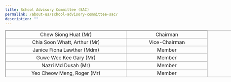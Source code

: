 ```yaml
---
title: School Advisory Committee (SAC)
permalink: /about-us/school-advisory-committee-sac/
description: ""
---
```

<table class="iveo_table ives_tab_simple3" style="margin: 0px; outline: 0px; padding: 0px; border-collapse: collapse; border: 1px solid rgb(170, 170, 170); width: 890px; height: 152px;"><tbody style="margin: 0px; outline: 0px; padding: 0px;"><tr style="margin: 0px; outline: 0px; padding: 0px;"><td style="margin: 0px; outline: 0px; padding: 2px; text-align: center; border: 1px solid rgb(170, 170, 170); width: 386px;">Chew Siong Huat (Mr)</td><td style="margin: 0px; outline: 0px; padding: 2px; text-align: center; border: 1px solid rgb(170, 170, 170); width: 258px;">Chairman</td></tr><tr style="margin: 0px; outline: 0px; padding: 0px;"><td style="margin: 0px; outline: 0px; padding: 2px; text-align: center; border: 1px solid rgb(170, 170, 170);">Chia Soon Whatt, Arthur (Mr)<br style="margin: 0px; outline: 0px; padding: 0px;"></td><td style="margin: 0px; outline: 0px; padding: 2px; text-align: center; border: 1px solid rgb(170, 170, 170);">Vice-Chairman</td></tr><tr style="margin: 0px; outline: 0px; padding: 0px;"><td style="margin: 0px; outline: 0px; padding: 2px; text-align: center; border: 1px solid rgb(170, 170, 170);">Janice Fiona Lawther (Mdm)<br style="margin: 0px; outline: 0px; padding: 0px;"></td><td style="margin: 0px; outline: 0px; padding: 2px; text-align: center; border: 1px solid rgb(170, 170, 170);">Member</td></tr><tr style="margin: 0px; outline: 0px; padding: 0px;"><td style="margin: 0px; outline: 0px; padding: 2px; text-align: center; border: 1px solid rgb(170, 170, 170);">Guwe Wee Kee Gary (Mr)</td><td style="margin: 0px; outline: 0px; padding: 2px; text-align: center; border: 1px solid rgb(170, 170, 170);">Member</td></tr><tr style="margin: 0px; outline: 0px; padding: 0px;"><td style="margin: 0px; outline: 0px; padding: 2px; text-align: center; border: 1px solid rgb(170, 170, 170);">Nazri Md Dusah (Mr)</td><td style="margin: 0px; outline: 0px; padding: 2px; text-align: center; border: 1px solid rgb(170, 170, 170);">Member</td></tr><tr style="margin: 0px; outline: 0px; padding: 0px;"><td style="margin: 0px; outline: 0px; padding: 2px; text-align: center; border: 1px solid rgb(170, 170, 170);">Yeo Cheow Meng, Roger (Mr)</td><td style="margin: 0px; outline: 0px; padding: 2px; text-align: center; border: 1px solid rgb(170, 170, 170);">Member</td></tr></tbody></table>